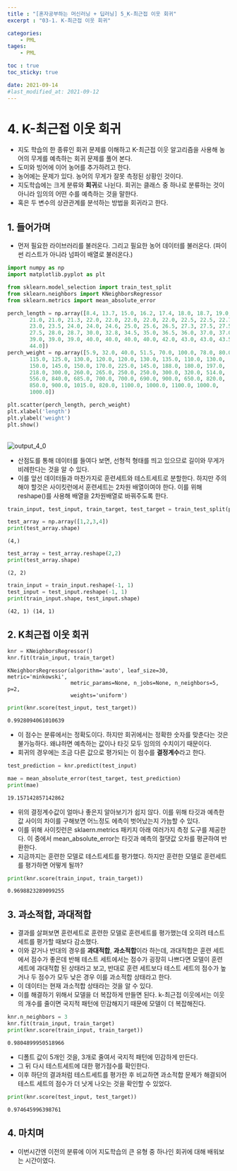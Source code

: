 ```yaml
---
title : "[혼자공부하는 머신러닝 + 딥러닝] 5_K-최근접 이웃 회귀"
excerpt : "03-1. K-최근접 이웃 회귀"

categories:
    - PML
tages:
    - PML

toc : true
toc_sticky: true

date: 2021-09-14
#last_modified_at: 2021-09-12
---
```

# 4. K-최근접 이웃 회귀
- 지도 학습의 한 종류인 회귀 문제를 이해하고 K-최근접 이웃 알고리즘을 사용해 농어의 무게를 예측하는 회귀 문제를 풀어 본다.
- 도미와 빙어에 이어 농어를 추가하려고 한다.
- 농어에는 문제가 있다. 농어의 무게가 잘못 측정된 상황인 것이다.
- 지도학습에는 크게 분류와 **회귀**로 나뉜다. 회귀는 클래스 중 하나로 분류하는 것이 아니라 임의의 어떤 수를 예측하는 것을 말한다.
- 혹은 두 변수의 상관관계를 분석하는 방법을 회귀라고 한다.


## 1. 들어가며
- 먼저 필요한 라이브러리를 불러온다. 그리고 필요한 농어 데이터를 불러온다. (파이썬 리스트가 아니라 넘파이 배열로 불러온다.)


```python
import numpy as np
import matplotlib.pyplot as plt

from sklearn.model_selection import train_test_split
from sklearn.neighbors import KNeighborsRegressor
from sklearn.metrics import mean_absolute_error
```


```python
perch_length = np.array([8.4, 13.7, 15.0, 16.2, 17.4, 18.0, 18.7, 19.0, 19.6, 20.0, 21.0,
       21.0, 21.0, 21.3, 22.0, 22.0, 22.0, 22.0, 22.0, 22.5, 22.5, 22.7,
       23.0, 23.5, 24.0, 24.0, 24.6, 25.0, 25.6, 26.5, 27.3, 27.5, 27.5,
       27.5, 28.0, 28.7, 30.0, 32.8, 34.5, 35.0, 36.5, 36.0, 37.0, 37.0,
       39.0, 39.0, 39.0, 40.0, 40.0, 40.0, 40.0, 42.0, 43.0, 43.0, 43.5,
       44.0])
perch_weight = np.array([5.9, 32.0, 40.0, 51.5, 70.0, 100.0, 78.0, 80.0, 85.0, 85.0, 110.0,
       115.0, 125.0, 130.0, 120.0, 120.0, 130.0, 135.0, 110.0, 130.0,
       150.0, 145.0, 150.0, 170.0, 225.0, 145.0, 188.0, 180.0, 197.0,
       218.0, 300.0, 260.0, 265.0, 250.0, 250.0, 300.0, 320.0, 514.0,
       556.0, 840.0, 685.0, 700.0, 700.0, 690.0, 900.0, 650.0, 820.0,
       850.0, 900.0, 1015.0, 820.0, 1100.0, 1000.0, 1100.0, 1000.0,
       1000.0])
```


```python
plt.scatter(perch_length, perch_weight)
plt.xlabel('length')
plt.ylabel('weight')
plt.show()
```


​    
![output_4_0](https://user-images.githubusercontent.com/37393115/133206172-72cdec72-e8c7-4911-84d3-1e2b0b951ddc.png)
​    


- 산점도를 통해 데이터를 들여다 보면, 선형적 형태를 띄고 있으므로 길이와 무게가 비례한다는 것을 알 수 있다.
- 이를 앞선 데이터들과 마찬가지로 훈련세트와 테스트세트로 분할한다. 하지만 주의해야 할것은 사이킷런에서 훈련세트는 2차원 배열이여야 한다. 이를 위해 reshape()를 사용해 배열을 2차원배열로 바꿔주도록 한다.


```python
train_input, test_input, train_target, test_target = train_test_split(perch_length, perch_weight, random_state = 42)
```


```python
test_array = np.array([1,2,3,4])
print(test_array.shape)
```

    (4,)

```python
test_array = test_array.reshape(2,2)
print(test_array.shape)
```

    (2, 2)

```python
train_input = train_input.reshape(-1, 1)
test_input = test_input.reshape(-1, 1)
print(train_input.shape, test_input.shape)
```

    (42, 1) (14, 1)


## 2. K최근접 이웃 회귀


```python
knr = KNeighborsRegressor()
knr.fit(train_input, train_target)
```


    KNeighborsRegressor(algorithm='auto', leaf_size=30, metric='minkowski',
                        metric_params=None, n_jobs=None, n_neighbors=5, p=2,
                        weights='uniform')


```python
print(knr.score(test_input, test_target))
```

    0.9928094061010639




- 이 점수는 분류에서는 정확도이다. 하지만 회귀에서는 정확한 숫자를 맞춘다는 것은 불가능하다. 왜냐하면 예측하는 값이나 타깃 모두 임의의 수치이기 때문이다.
- 회귀의 경우에는 조금 다른 값으로 평가되는 이 점수를 **결정계수**라고 한다. 


```python
test_prediction = knr.predict(test_input)

mae = mean_absolute_error(test_target, test_prediction)
print(mae)
```

    19.157142857142862




- 위의 결정계수값이 얼마나 좋은지 알아보기가 쉽지 않다. 이를 위해 타깃과 예측한 값 사이의 차이를 구해보면 어느정도 에측이 벗어났는지 가늠할 수 있다.
- 이를 위해 사이킷런은 sklaern.metrics 패키지 아래 여러가지 측정 도구를 제공한다. 이 중에서 mean_absolute_error는 타깃과 예측의 절댓값 오차를 평균하여 반환한다.
- 지금까지는 훈련한 모델로 테스트세트를 평가했다. 하지만 훈련한 모델로 훈련세트를 평가하면 어떻게 될까? 


```python
print(knr.score(train_input, train_target))
```

    0.9698823289099255


## 3. 과소적합, 과대적합
- 결과를 살펴보면 훈련세트로 훈련한 모델로 훈련세트를 평가했는데 오히려 테스트세트를 평가할 때보다 감소했다. 
- 이와 같거나 반대의 경우를 **과대적합**, **과소적합**이라 하는데, 과대적합은 훈련 세트에서 점수가 좋은데 반해 테스트 세트에서는 점수가 굉장히 나쁘다면 모델이 훈련 세트에 과대적합 된 상태라고 보고, 반대로 훈련 세트보다 테스트 세트의 점수가 높거나 두 점수가 모두 낮은 경우 이를 과소적합 상태라고 한다.
- 이 데이터는 현재 과소적합 상태라는 것을 알 수 있다.
- 이를 해결하기 위해서 모델을 더 복잡하게 만들면 된다. k-최근접 이웃에서는 이웃의 개수를 줄이면 국지적 패턴에 민감해지기 때문에 모델이 더 복잡해진다.


```python
knr.n_neighbors = 3
knr.fit(train_input, train_target)
print(knr.score(train_input, train_target))
```

    0.9804899950518966




- 디폴트 값이 5개인 것을, 3개로 줄여서 국지적 패턴에 민감하게 만든다.
- 그 뒤 다시 테스트세트에 대한 평가점수를 확인한다.
- 이후 하단의 결과처럼 테스트세트를 평가한 후 비교하면 과소적합 문제가 해결되어 테스트 세트의 점수가 더 낫게 나오는 것을 확인할 수 있었다.


```python
print(knr.score(test_input, test_target))
```

    0.974645996398761


## 4. 마치며
- 이번시간엔 이전의 분류에 이어 지도학습의 큰 유형 중 하나인 회귀에 대해 배워보는 시간이였다.

